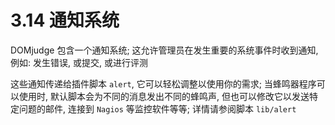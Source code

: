 # 3.14 通知系统

DOMjudge 包含一个通知系统; 这允许管理员在发生重要的系统事件时收到通知, 例如: 发生错误, 或提交, 或进行评测

这些通知传递给插件脚本 `alert`, 它可以轻松调整以使用你的需求; 当蜂鸣器程序可以使用时, 默认脚本会为不同的消息发出不同的蜂鸣声, 但也可以修改它以发送特定问题的邮件, 连接到 `Nagios` 等监控软件等等; 详情请参阅脚本 `lib/alert`
